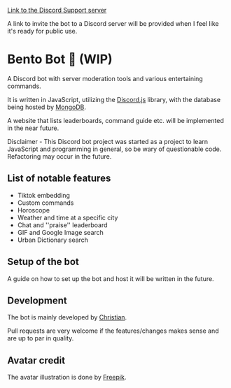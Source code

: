 [Link to the Discord Support server](https://discord.gg/dd68WwP)

A link to invite the bot to a Discord server will be provided when I feel like it's ready for public use.
# Bento Bot 🍱 (WIP)
A Discord bot with server moderation tools and various entertaining commands.

It is written in JavaScript, utilizing the [Discord.js](https://discord.js.org/#/) library, with the database being hosted by [MongoDB](https://www.mongodb.com/).

A website that lists leaderboards, command guide etc. will be implemented in the near future.

Disclaimer - This Discord bot project was started as a project to learn JavaScript and programming in general, so be wary of questionable code. Refactoring may occur in the future.

## List of notable features
- Tiktok embedding
- Custom commands
- Horoscope
- Weather and time at a specific city
- Chat and ''praise'' leaderboard
- GIF and Google Image search
- Urban Dictionary search

## Setup of the bot
A guide on how to set up the bot and host it will be written in the future.

## Development
The bot is mainly developed by [Christian](https://github.com/banner4422).

Pull requests are very welcome if the features/changes makes sense and are up to par in quality.

## Avatar credit
The avatar illustration is done by [Freepik](http://www.freepik.com).
